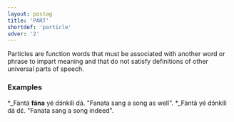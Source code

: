 ```yaml
---
layout: postag
title: 'PART'
shortdef: 'particle'
udver: '2'
---
```



Particles are function words that must be associated with another word or phrase to impart meaning and that do not satisfy definitions of
other universal parts of speech.

### Examples

*_Fàntá <b>fána</b> yé dɔ́nkili dá. "Fanata sang a song as well".
*_Fàntá yé dɔ́nkili dá dɛ́. "Fanata sang a song indeed".

<!-- Interlanguage links updated Pá kvě 14 11:08:22 CEST 2021 -->
